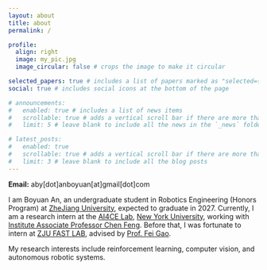 ```yaml
---
layout: about
title: about
permalink: /

profile:
  align: right
  image: my_pic.jpg
  image_circular: false # crops the image to make it circular

selected_papers: true # includes a list of papers marked as "selected={true}"
social: true # includes social icons at the bottom of the page

# announcements:
#   enabled: true # includes a list of news items
#   scrollable: true # adds a vertical scroll bar if there are more than 3 news items
#   limit: 5 # leave blank to include all the news in the `_news` folder

# latest_posts:
#   enabled: true
#   scrollable: true # adds a vertical scroll bar if there are more than 3 new posts items
#   limit: 3 # leave blank to include all the blog posts
---
```


<!-- Write your biography here. Tell the world about yourself. Link to your favorite [subreddit](http://reddit.com). You can put a picture in, too. The code is already in, just name your picture `prof_pic.jpg` and put it in the `img/` folder.

Put your address / P.O. box / other info right below your picture. You can also disable any of these elements by editing `profile` property of the YAML header of your `_pages/about.md`. Edit `_bibliography/papers.bib` and Jekyll will render your [publications page](/al-folio/publications/) automatically.

Link to your social media connections, too. This theme is set up to use [Font Awesome icons](https://fontawesome.com/) and [Academicons](https://jpswalsh.github.io/academicons/), like the ones below. Add your Facebook, Twitter, LinkedIn, Google Scholar, or just disable all of them. -->
<b>Email:</b> aby<span style="color: var(--global-theme-color);">[dot]</span>anboyuan<span style="color: var(--global-theme-color);">[at]</span>gmail<span style="color: var(--global-theme-color);">[dot]</span>com

I am Boyuan An, an undergraduate student in Robotics Engineering (Honors Program) at [ZheJiang University](https://www.zju.edu.cn/english/), expected to graduate in 2027. Currently, I am a research intern at the [AI4CE Lab](https://ai4ce.github.io/), [New York University](https://www.nyu.edu/), working with [Institute Associate Professor Chen Feng](https://scholar.google.com/citations?user=YeG8ZM0AAAAJ&hl=en). Before that, I was fortunate to intern at [ZJU FAST LAB](https://github.com/ZJU-FAST-Lab), advised by [Prof. Fei Gao](https://scholar.google.com/citations?user=4RObDv0AAAAJ&hl=en).

My research interests include reinforcement learning, computer vision, and autonomous robotic systems.
